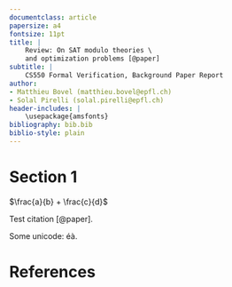 ```yaml
---
documentclass: article
papersize: a4
fontsize: 11pt
title: |
    Review: On SAT modulo theories \
    and optimization problems [@paper]
subtitle: |
    CS550 Formal Verification, Background Paper Report
author:
- Matthieu Bovel (matthieu.bovel@epfl.ch)
- Solal Pirelli (solal.pirelli@epfl.ch)
header-includes: |
    \usepackage{amsfonts}
bibliography: bib.bib
biblio-style: plain
---
```


# Section 1

$\frac{a}{b} + \frac{c}{d}$

Test citation [@paper].

Some unicode: éà.

# References
